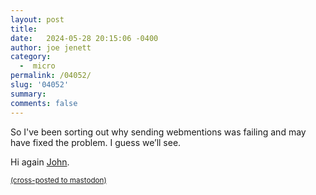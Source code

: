 ```yaml
---
layout: post
title:  
date:   2024-05-28 20:15:06 -0400
author: joe jenett
category:
  -  micro
permalink: /04052/
slug: '04052'
summary: 
comments: false
---
```

So I've been sorting out why sending webmentions was failing and may have fixed the problem. I guess we’ll see.

Hi again <a href="https://www.johnpe.art/reply/1715350198/">John</a>.

<a href="https://brid.gy/publish/mastodon"><small>(cross-posted to mastodon)</small></a>